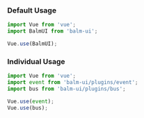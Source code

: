 ### Default Usage

```js
import Vue from 'vue';
import BalmUI from 'balm-ui';

Vue.use(BalmUI);
```

### Individual Usage

```js
import Vue from 'vue';
import event from 'balm-ui/plugins/event';
import bus from 'balm-ui/plugins/bus';

Vue.use(event);
Vue.use(bus);
```
